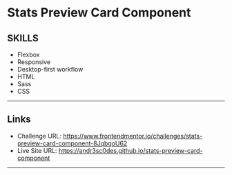 # Stats Preview Card Component

## SKILLS

- Flexbox
- Responsive
- Desktop-first workflow
- HTML
- Sass
- CSS

---
## Links

- Challenge URL: https://www.frontendmentor.io/challenges/stats-preview-card-component-8JqbgoU62
- Live Site URL: https://andr3sc0des.github.io/stats-preview-card-component

---